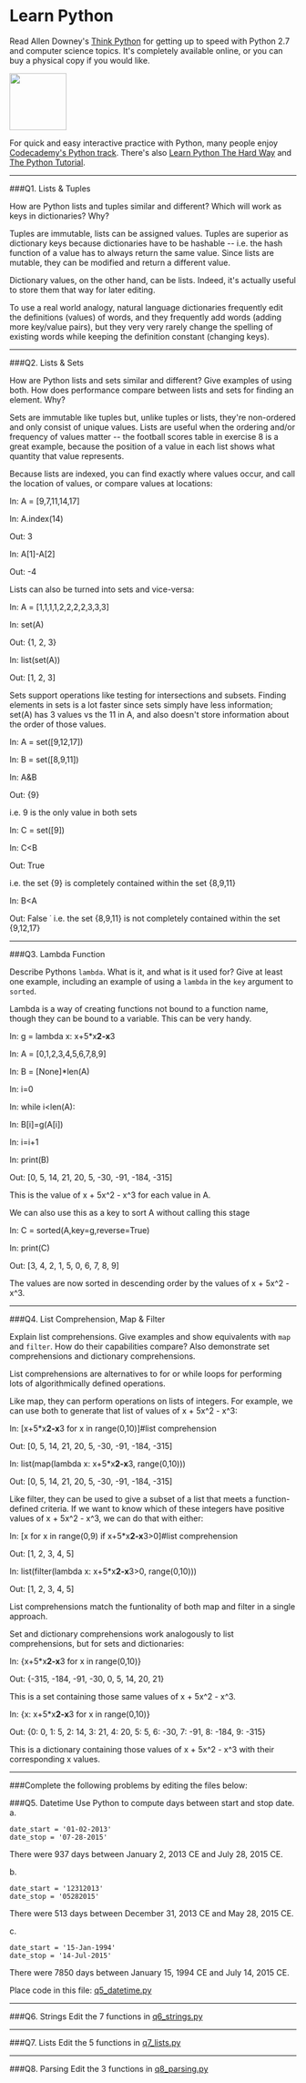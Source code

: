 # Learn Python

Read Allen Downey's [Think Python](http://www.greenteapress.com/thinkpython/) for getting up to speed with Python 2.7 and computer science topics. It's completely available online, or you can buy a physical copy if you would like.

<a href="http://www.greenteapress.com/thinkpython/"><img src="img/think_python.png" style="width: 100px;" target="_blank"></a>

For quick and easy interactive practice with Python, many people enjoy [Codecademy's Python track](http://www.codecademy.com/en/tracks/python). There's also [Learn Python The Hard Way](http://learnpythonthehardway.org/book/) and [The Python Tutorial](https://docs.python.org/2/tutorial/).

---

###Q1. Lists &amp; Tuples

How are Python lists and tuples similar and different? Which will work as keys in dictionaries? Why?

Tuples are immutable, lists can be assigned values. Tuples are superior as dictionary keys because dictionaries have to be hashable -- i.e. the hash function of a value has to always return the same value. Since lists are mutable, they can be modified and return a different value.

Dictionary values, on the other hand, can be lists. Indeed, it's actually useful to store them that way for later editing. 
 
To use a real world analogy, natural language dictionaries frequently edit the definitions (values) of words, and they frequently add words (adding more key/value pairs), but they very very rarely change the spelling of existing words while keeping the definition constant (changing keys).

---

###Q2. Lists &amp; Sets

How are Python lists and sets similar and different? Give examples of using both. How does performance compare between lists and sets for finding an element. Why?

Sets are immutable like tuples but, unlike tuples or lists, they're non-ordered and only consist of unique values. Lists are useful when the ordering and/or frequency of values matter -- the football scores table in exercise 8 is a great example, because the position of a value in each list shows what quantity that value represents.

Because lists are indexed, you can find exactly where values occur, and call the location of values, or compare values at locations:

In: A = [9,7,11,14,17]

In: A.index(14)

Out: 3

In: A[1]-A[2]

Out: -4

Lists can also be turned into sets and vice-versa:

In: A = [1,1,1,1,2,2,2,2,3,3,3]

In: set(A)

Out: {1, 2, 3}

In: list(set(A))

Out: [1, 2, 3]

Sets support operations like testing for intersections and subsets. Finding elements in sets is a lot faster since sets simply have less information; set(A) has 3 values vs the 11 in A, and also doesn't store information about the order of those values.

In: A = set([9,12,17])

In: B = set([8,9,11])

In: A&B

Out: {9}

i.e. 9 is the only value in both sets

In: C = set([9])

In: C<B

Out: True

i.e. the set {9} is completely contained within the set {8,9,11}

In: B<A

Out: False
˙
i.e. the set {8,9,11} is not completely contained within the set {9,12,17}

---

###Q3. Lambda Function

Describe Pythons `lambda`. What is it, and what is it used for? Give at least one example, including an example of using a `lambda` in the `key` argument to `sorted`.

Lambda is a way of creating functions not bound to a function name, though they can be bound to a variable. This can be very handy.

In: g = lambda x: x+5*x**2-x**3

In: A = [0,1,2,3,4,5,6,7,8,9]

In: B = [None]*len(A)

In: i=0

In: while i<len(A):

In:     B[i]=g(A[i])

In:     i=i+1

In: print(B)

Out: [0, 5, 14, 21, 20, 5, -30, -91, -184, -315]

This is the value of x + 5x^2 - x^3 for each value in A.

We can also use this as a key to sort A without calling this stage

In: C = sorted(A,key=g,reverse=True)

In: print(C)

Out: [3, 4, 2, 1, 5, 0, 6, 7, 8, 9]

The values are now sorted in descending order by the values of x + 5x^2 - x^3.

---

###Q4. List Comprehension, Map &amp; Filter

Explain list comprehensions. Give examples and show equivalents with `map` and `filter`. How do their capabilities compare? Also demonstrate set comprehensions and dictionary comprehensions.

List comprehensions are alternatives to for or while loops for performing lots of algorithmically defined operations. 

Like map, they can perform operations on lists of integers. For example, we can use both to generate that list of values of x + 5x^2 - x^3:

In: [x+5*x**2-x**3 for x in range(0,10)]#list comprehension

Out: [0, 5, 14, 21, 20, 5, -30, -91, -184, -315]

In: list(map(lambda x: x+5*x**2-x**3, range(0,10)))

Out: [0, 5, 14, 21, 20, 5, -30, -91, -184, -315]

Like filter, they can be used to give a subset of a list that meets a function-defined criteria. If we want to know which of these integers have positive values of x + 5x^2 - x^3, we can do that with either:

In: [x for x in range(0,9) if x+5*x**2-x**3>0]#list comprehension

Out: [1, 2, 3, 4, 5]

In: list(filter(lambda x: x+5*x**2-x**3>0, range(0,10)))

Out: [1, 2, 3, 4, 5]

List comprehensions match the funtionality of both map and filter in a single approach.

Set and dictionary comprehensions work analogously to list comprehensions, but for sets and dictionaries:

In: {x+5*x**2-x**3 for x in range(0,10)}

Out: {-315, -184, -91, -30, 0, 5, 14, 20, 21}

This is a set containing those same values of x + 5x^2 - x^3.

In: {x: x+5*x**2-x**3 for x in range(0,10)}

Out: {0: 0, 1: 5, 2: 14, 3: 21, 4: 20, 5: 5, 6: -30, 7: -91, 8: -184, 9: -315}

This is a dictionary containing those values of x + 5x^2 - x^3 with their corresponding x values.

---

###Complete the following problems by editing the files below:

###Q5. Datetime
Use Python to compute days between start and stop date.   
a.  

```
date_start = '01-02-2013'    
date_stop = '07-28-2015'
```

There were 937 days between January 2, 2013 CE and July 28, 2015 CE.

b.  
```
date_start = '12312013'  
date_stop = '05282015'  
```

There were 513 days between December 31, 2013 CE and May 28, 2015 CE.

c.  
```
date_start = '15-Jan-1994'      
date_stop = '14-Jul-2015'  
```

There were 7850 days between January 15, 1994 CE and July 14, 2015 CE.

Place code in this file: [q5_datetime.py](python/q5_datetime.py)

---

###Q6. Strings
Edit the 7 functions in [q6_strings.py](python/q6_strings.py)

---

###Q7. Lists
Edit the 5 functions in [q7_lists.py](python/q7_lists.py)

---

###Q8. Parsing
Edit the 3 functions in [q8_parsing.py](python/q8_parsing.py)





